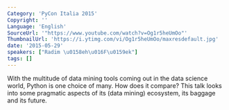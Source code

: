 ```yaml
---
Category: 'PyCon Italia 2015'
Copyright: ''
Language: 'English'
SourceUrl: '"https://www.youtube.com/watch?v=Og1r5heUmOo"'
ThumbnailUrl: 'https://i.ytimg.com/vi/Og1r5heUmOo/maxresdefault.jpg'
date: '2015-05-29'
speakers: ["Radim \u0158eh\u016F\u0159ek"]
tags: []
---
```

With the multitude of data mining tools coming out in the data science world, Python is one choice of many. How does it compare? This talk looks into some pragmatic aspects of its (data mining) ecosystem, its baggage and its future.
